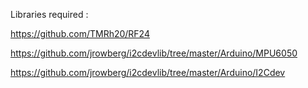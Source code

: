 

Libraries required :

https://github.com/TMRh20/RF24

https://github.com/jrowberg/i2cdevlib/tree/master/Arduino/MPU6050

https://github.com/jrowberg/i2cdevlib/tree/master/Arduino/I2Cdev
